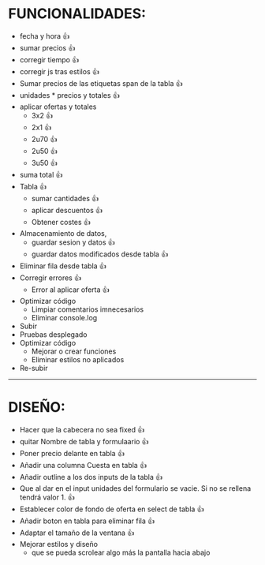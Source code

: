 # FUNCIONALIDADES:
- fecha y hora 👍
- sumar precios 👍
- corregir tiempo 👍
- corregir js tras estilos 👍
- Sumar precios de las etiquetas span de la tabla 👍
- unidades * precios y totales 👍
- aplicar ofertas y totales
    - 3x2 👍
    - 2x1 👍
    - 2u70 👍
    - 2u50 👍
    - 3u50 👍
- suma total 👍
- Tabla 👍
    - sumar cantidades 👍
    - aplicar descuentos 👍
    - Obtener costes 👍
- Almacenamiento de datos,
    - guardar sesion y datos 👍
    - guardar datos modificados desde tabla 👍
- Eliminar fila desde tabla 👍
- Corregir errores 👍
    - Error al aplicar oferta  👍
- Optimizar código
    - Limpiar comentarios imnecesarios
    - Eliminar console.log
- Subir
- Pruebas desplegado
- Optimizar código
    - Mejorar o crear funciones
    - Eliminar estilos no aplicados
- Re-subir


-----------------
# DISEÑO:
- Hacer que la cabecera no sea fixed 👍
- quitar Nombre de tabla y formulaario 👍
- Poner precio delante en tabla 👍
- Añadir una columna Cuesta en tabla 👍
- Añadir outline a los dos inputs de la tabla 👍
- Que al dar en el input unidades del formulario se vacie. Si no se rellena tendrá valor 1. 👍
- Establecer color de fondo de oferta en select de tabla 👍
- Añadir boton en tabla para eliminar fila  👍
- Adaptar el tamaño de la ventana  👍
- Mejorar estilos y diseño
    - que se pueda scrolear algo más la pantalla hacia abajo
